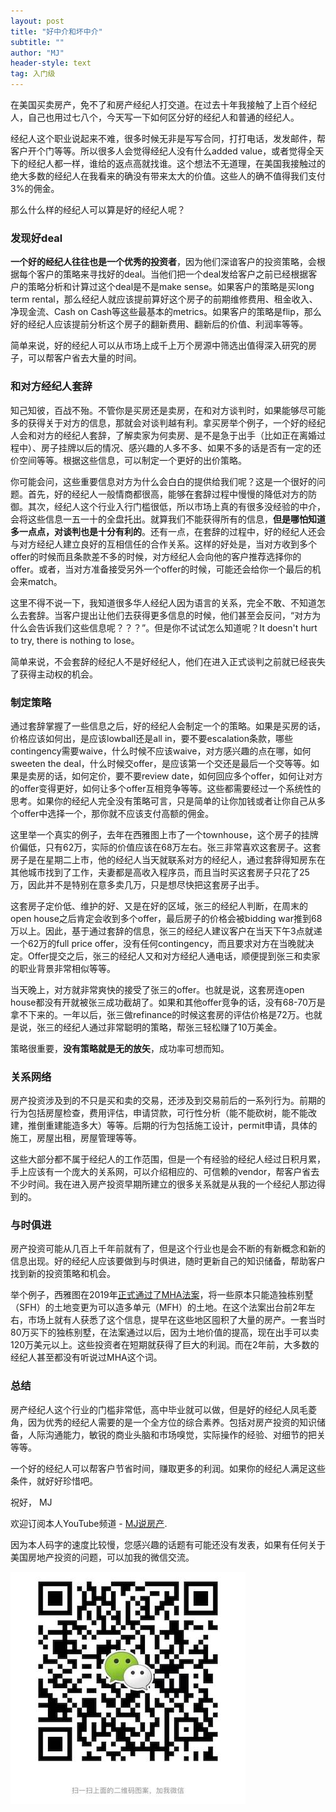 ```yaml
---
layout: post
title: "好中介和坏中介"
subtitle: ""
author: "MJ"
header-style: text
tag: 入门级
---
```


在美国买卖房产，免不了和房产经纪人打交道。在过去十年我接触了上百个经纪人，自己也用过七八个，今天写一下如何区分好的经纪人和普通的经纪人。

经纪人这个职业说起来不难，很多时候无非是写写合同，打打电话，发发邮件，帮客户开个门等等。所以很多人会觉得经纪人没有什么added value，或者觉得全天下的经纪人都一样，谁给的返点高就找谁。这个想法不无道理，在美国我接触过的绝大多数的经纪人在我看来的确没有带来太大的价值。这些人的确不值得我们支付3%的佣金。

那么什么样的经纪人可以算是好的经纪人呢？

### 发现好deal

**一个好的经纪人往往也是一个优秀的投资者**，因为他们深谙客户的投资策略，会根据每个客户的策略来寻找好的deal。当他们把一个deal发给客户之前已经根据客户的策略分析和计算过这个deal是不是make sense。如果客户的策略是买long term rental，那么经纪人就应该提前算好这个房子的前期维修费用、租金收入、净现金流、Cash on Cash等这些最基本的metrics。如果客户的策略是flip，那么好的经纪人应该提前分析这个房子的翻新费用、翻新后的价值、利润率等等。

简单来说，好的经纪人可以从市场上成千上万个房源中筛选出值得深入研究的房子，可以帮客户省去大量的时间。

### 和对方经纪人套辞
知己知彼，百战不殆。不管你是买房还是卖房，在和对方谈判时，如果能够尽可能多的获得关于对方的信息，那就会对谈判越有利。拿买房举个例子，一个好的经纪人会和对方的经纪人套辞，了解卖家为何卖房、是不是急于出手（比如正在离婚过程中）、房子挂牌以后的情况、感兴趣的人多不多、如果不多的话是否有一定的还价空间等等。根据这些信息，可以制定一个更好的出价策略。

你可能会问，这些重要信息对方为什么会白白的提供给我们呢？这是一个很好的问题。首先，好的经纪人一般情商都很高，能够在套辞过程中慢慢的降低对方的防御。其次，经纪人这个行业入行门槛很低，所以市场上真的有很多没经验的中介，会将这些信息一五一十的全盘托出。就算我们不能获得所有的信息，**但是哪怕知道多一点点，对谈判也是十分有利的**。还有一点，在套辞的过程中，好的经纪人还会与对方经纪人建立良好的互相信任的合作关系。这样的好处是，当对方收到多个offer的时候而且条款差不多的时候，对方经纪人会向他的客户推荐选择你的offer。或者，当对方准备接受另外一个offer的时候，可能还会给你一个最后的机会来match。

这里不得不说一下，我知道很多华人经纪人因为语言的关系，完全不敢、不知道怎么去套辞。当客户提出让他们去获得更多信息的时候，他们甚至会反问，“对方为什么会告诉我们这些信息呢？？？”。但是你不试试怎么知道呢？It doesn't hurt to try, there is nothing to lose。

简单来说，不会套辞的经纪人不是好经纪人，他们在进入正式谈判之前就已经丧失了获得主动权的机会。

### 制定策略
通过套辞掌握了一些信息之后，好的经纪人会制定一个的策略。如果是买房的话，价格应该如何出，是应该lowball还是all in，要不要escalation条款，哪些contingency需要waive，什么时候不应该waive，对方感兴趣的点在哪，如何sweeten the deal，什么时候交offer，是应该第一个交还是最后一个交等等。如果是卖房的话，如何定价，要不要review date，如何回应多个offer，如何让对方的offer变得更好，如何让多个offer互相竞争等等。这些都需要经过一个系统性的思考。如果你的经纪人完全没有策略可言，只是简单的让你加钱或者让你自己从多个offer中选择一个，那你就不应该支付高额的佣金。

这里举一个真实的例子，去年在西雅图上市了一个townhouse，这个房子的挂牌价偏低，只有62万，实际的价值应该在68万左右。张三非常喜欢这套房子。这套房子是在星期二上市，他的经纪人当天就联系对方的经纪人，通过套辞得知房东在其他城市找到了工作，夫妻都是高收入程序员，而且当时买这套房子只花了25万，因此并不是特别在意多卖几万，只是想尽快把这套房子出手。

这套房子定价低、维护的好、又是在好的区域，张三的经纪人判断，在周末的open house之后肯定会收到多个offer，最后房子的价格会被bidding war推到68万以上。因此，基于通过套辞的信息，张三的经纪人建议客户在当天下午3点就递一个62万的full price offer，没有任何contingency，而且要求对方在当晚就决定。Offer提交之后，张三的经纪人又和对方经纪人通电话，顺便提到张三和卖家的职业背景非常相似等等。

当天晚上，对方就非常爽快的接受了张三的offer。也就是说，这套房连open house都没有开就被张三成功截胡了。如果和其他offer竞争的话，没有68-70万是拿不下来的。一年以后，张三做refinance的时候这套房的评估价格是72万。也就是说，张三的经纪人通过非常聪明的策略，帮张三轻松赚了10万美金。

策略很重要，**没有策略就是无的放矢**，成功率可想而知。

### 关系网络
房产投资涉及到的不只是买和卖的交易，还涉及到交易前后的一系列行为。前期的行为包括房屋检查，费用评估，申请贷款，可行性分析（能不能砍树，能不能改建，推倒重建能造多大）等等。后期的行为包括施工设计，permit申请，具体的施工，房屋出租，房屋管理等等。

这些大部分都不属于经纪人的工作范围，但是一个有经验的经纪人经过日积月累，手上应该有一个庞大的关系网，可以介绍相应的、可信赖的vendor，帮客户省去不少时间。我在进入房产投资早期所建立的很多关系就是从我的一个经纪人那边得到的。

### 与时俱进
房产投资可能从几百上千年前就有了，但是这个行业也是会不断的有新概念和新的信息出现。好的经纪人应该要做到与时俱进，随时更新自己的知识储备，帮助客户找到新的投资策略和机会。

举个例子，西雅图在2019年[正式通过了MHA法案](https://council.seattle.gov/2019/03/18/council-passes-mandatory-housing-affordability-legislation/)，将一些原本只能造独栋别墅（SFH）的土地变更为可以造多单元（MFH）的土地。在这个法案出台前2年左右，市场上就有人获悉了这个信息，提早在这些地区囤积了大量的房产。一套当时80万买下的独栋别墅，在法案通过以后，因为土地价值的提高，现在出手可以卖120万美元以上。这些投资者在短期就获得了巨大的利润。而在2年前，大多数的经纪人甚至都没有听说过MHA这个词。

### 总结
房产经纪人这个行业的门槛非常低，高中毕业就可以做，但是好的经纪人凤毛菱角，因为优秀的经纪人需要的是一个全方位的综合素养。包括对房产投资的知识储备，人际沟通能力，敏锐的商业头脑和市场嗅觉，实际操作的经验、对细节的把关等等。

一个好的经纪人可以帮客户节省时间，赚取更多的利润。如果你的经纪人满足这些条件，就好好珍惜吧。


祝好，
MJ

欢迎订阅本人YouTube频道 - [MJ说房产](https://www.youtube.com/channel/UCgat5JGcprM26nA0e1qqqCA).

因为本人码字的速度比较慢，您感兴趣的话题有可能还没有发表，如果有任何关于美国房地产投资的问题，可以加我的微信交流。

![Image of Wechat](/img/wechat.jpeg)